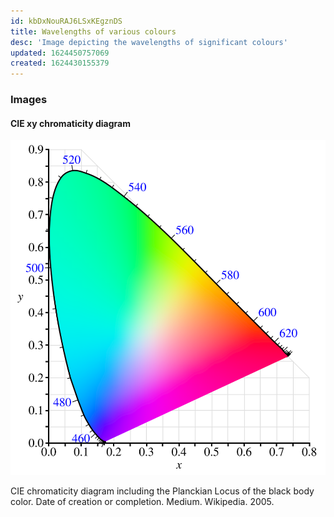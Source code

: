 ```yaml
---
id: kbDxNouRAJ6LSxKEgznDS
title: Wavelengths of various colours
desc: 'Image depicting the wavelengths of significant colours'
updated: 1624450757069
created: 1624430155379
---
```


### Images

#### CIE xy chromaticity diagram
![CIE xy chromaticity diagram](assets/images/cie1931-chromaticity.svg)
<figcaption>
CIE chromaticity diagram including the Planckian Locus of the black body color. Date of creation or completion. Medium. Wikipedia. 2005.
</figcaption>